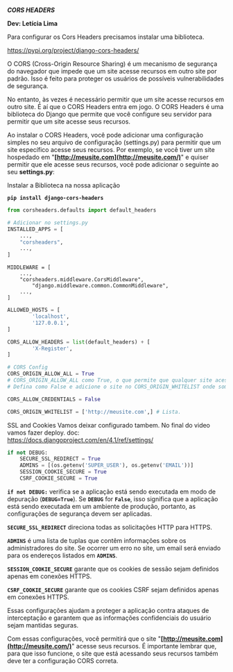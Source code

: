 ***CORS HEADERS***

**Dev: Letícia Lima**

Para configurar os Cors Headers precisamos instalar uma biblioteca.

https://pypi.org/project/django-cors-headers/

O CORS (Cross-Origin Resource Sharing) é um mecanismo de segurança do navegador que impede que um site acesse recursos em outro site por padrão. Isso é feito para proteger os usuários de possíveis vulnerabilidades de segurança.

No entanto, às vezes é necessário permitir que um site acesse recursos em outro site. É aí que o CORS Headers entra em jogo. O CORS Headers é uma biblioteca do Django que permite que você configure seu servidor para permitir que um site acesse seus recursos.

Ao instalar o CORS Headers, você pode adicionar uma configuração simples no seu arquivo de configuração (settings.py) para permitir que um site específico acesse seus recursos. Por exemplo, se você tiver um site hospedado em "**[http://meusite.com](http://meusite.com/)**" e quiser permitir que ele acesse seus recursos, você pode adicionar o seguinte ao seu **settings.py**:

Instalar a Biblioteca na nossa aplicação

**`pip install django-cors-headers`**

```python
from corsheaders.defaults import default_headers
```

```python
# Adicionar no settings.py
INSTALLED_APPS = [
    ...,
    "corsheaders",
    ...,
]
```

```
MIDDLEWARE = [
    ...,
    "corsheaders.middleware.CorsMiddleware",
		"django.middleware.common.CommonMiddleware",
    ...,
]
```

```python
ALLOWED_HOSTS = [ 
		'localhost', 
		'127.0.0.1',  
]

CORS_ALLOW_HEADERS = list(default_headers) + [
    	'X-Register',
]

# CORS Config
CORS_ORIGIN_ALLOW_ALL = True  
# CORS_ORIGIN_ALLOW_ALL como True, o que permite que qualquer site acesse seus recursos.
# Defina como False e adicione o site no CORS_ORIGIN_WHITELIST onde somente o site da lista acesse os seus recursos.

CORS_ALLOW_CREDENTIALS = False 

CORS_ORIGIN_WHITELIST = ['http://meusite.com',] # Lista.
```

SSL and Cookies Vamos deixar configurado tambem. No final do video vamos fazer deploy.
doc: https://docs.djangoproject.com/en/4.1/ref/settings/

```python
if not DEBUG:
	SECURE_SSL_REDIRECT = True
	ADMINS = [(os.getenv('SUPER_USER'), os.getenv('EMAIL'))]
	SESSION_COOKIE_SECURE = True
	CSRF_COOKIE_SECURE = True 
```

**`if not DEBUG:`** verifica se a aplicação está sendo executada em modo de depuração (**`DEBUG=True`**). Se **`DEBUG`** for **`False`**, isso significa que a aplicação está sendo executada em um ambiente de produção, portanto, as configurações de segurança devem ser aplicadas.

**`SECURE_SSL_REDIRECT`** direciona todas as solicitações HTTP para HTTPS.

**`ADMINS`** é uma lista de tuplas que contêm informações sobre os administradores do site. Se ocorrer um erro no site, um email será enviado para os endereços listados em **`ADMINS`**.

**`SESSION_COOKIE_SECURE`** garante que os cookies de sessão sejam definidos apenas em conexões HTTPS.

**`CSRF_COOKIE_SECURE`** garante que os cookies CSRF sejam definidos apenas em conexões HTTPS.

Essas configurações ajudam a proteger a aplicação contra ataques de interceptação e garantem que as informações confidenciais do usuário sejam mantidas seguras.

Com essas configurações, você permitirá que o site "**[http://meusite.com](http://meusite.com/)**" acesse seus recursos. É importante lembrar que, para que isso funcione, o site que está acessando seus recursos também deve ter a configuração CORS correta.